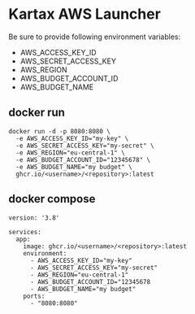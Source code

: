 # Kartax AWS Launcher

Be sure to provide following environment variables:

+ AWS_ACCESS_KEY_ID
+ AWS_SECRET_ACCESS_KEY
+ AWS_REGION
+ AWS_BUDGET_ACCOUNT_ID
+ AWS_BUDGET_NAME

## docker run
```
docker run -d -p 8080:8080 \
  -e AWS_ACCESS_KEY_ID="my-key" \
  -e AWS_SECRET_ACCESS_KEY="my-secret" \
  -e AWS_REGION="eu-central-1" \
  -e AWS_BUDGET_ACCOUNT_ID="12345678" \
  -e AWS_BUDGET_NAME="my budget" \
  ghcr.io/<username>/<repository>:latest
```

## docker compose
```
version: '3.8'

services:
  app:
    image: ghcr.io/<username>/<repository>:latest
    environment:
      - AWS_ACCESS_KEY_ID="my-key"
      - AWS_SECRET_ACCESS_KEY="my-secret"
      - AWS_REGION="eu-central-1"
      - AWS_BUDGET_ACCOUNT_ID="12345678
      - AWS_BUDGET_NAME="my budget"
    ports:
      - "8080:8080"

```

